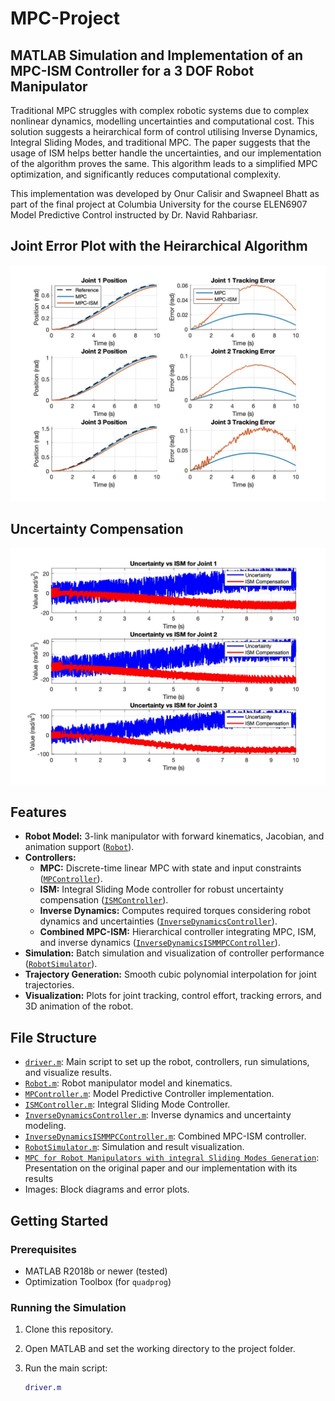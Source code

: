 # MPC-Project
## MATLAB Simulation and Implementation of an MPC-ISM Controller for a 3 DOF Robot Manipulator

Traditional MPC struggles with complex robotic systems due to complex nonlinear dynamics, modelling uncertainties and computational cost. 
This solution suggests a heirarchical form of control utilising Inverse Dynamics, Integral Sliding Modes, and traditional MPC. The paper suggests that the usage of ISM helps better handle the uncertainties, and our implementation of the algorithm proves the same. This algorithm leads to a simplified MPC optimization, and significantly reduces computational complexity. 

This implementation was developed by Onur Calisir and Swapneel Bhatt as part of the final project at Columbia University for the course ELEN6907 Model Predictive Control instructed by Dr. Navid Rahbariasr.

## Joint Error Plot with the Heirarchical Algorithm

![Tracking Error ](Joint_Tracking_Errors.jpg)

## Uncertainty Compensation
![Uncertainty Compensation](Uncertainty_Compensation.jpg)




## Features

- **Robot Model:** 3-link manipulator with forward kinematics, Jacobian, and animation support ([`Robot`](Robot.m)).
- **Controllers:**
  - **MPC:** Discrete-time linear MPC with state and input constraints ([`MPController`](MPController.m)).
  - **ISM:** Integral Sliding Mode controller for robust uncertainty compensation ([`ISMController`](ISMController.m)).
  - **Inverse Dynamics:** Computes required torques considering robot dynamics and uncertainties ([`InverseDynamicsController`](InverseDynamicsController.m)).
  - **Combined MPC-ISM:** Hierarchical controller integrating MPC, ISM, and inverse dynamics ([`InverseDynamicsISMMPCController`](InverseDynamicsISMMPCController.m)).
- **Simulation:** Batch simulation and visualization of controller performance ([`RobotSimulator`](RobotSimulator.m)).
- **Trajectory Generation:** Smooth cubic polynomial interpolation for joint trajectories.
- **Visualization:** Plots for joint tracking, control effort, tracking errors, and 3D animation of the robot.

## File Structure

- [`driver.m`](driver.m): Main script to set up the robot, controllers, run simulations, and visualize results.
- [`Robot.m`](Robot.m): Robot manipulator model and kinematics.
- [`MPController.m`](MPController.m): Model Predictive Controller implementation.
- [`ISMController.m`](ISMController.m): Integral Sliding Mode Controller.
- [`InverseDynamicsController.m`](InverseDynamicsController.m): Inverse dynamics and uncertainty modeling.
- [`InverseDynamicsISMMPCController.m`](InverseDynamicsISMMPCController.m): Combined MPC-ISM controller.
- [`RobotSimulator.m`](RobotSimulator.m): Simulation and result visualization.
- [`MPC for Robot Manipulators with integral Sliding Modes Generation`](MPC-ISM.pdf): Presentation on the original paper and our implementation with its results
- Images: Block diagrams and error plots.

## Getting Started

### Prerequisites

- MATLAB R2018b or newer (tested)
- Optimization Toolbox (for `quadprog`)

### Running the Simulation

1. Clone this repository.
2. Open MATLAB and set the working directory to the project folder.
3. Run the main script:

   ```matlab
   driver.m